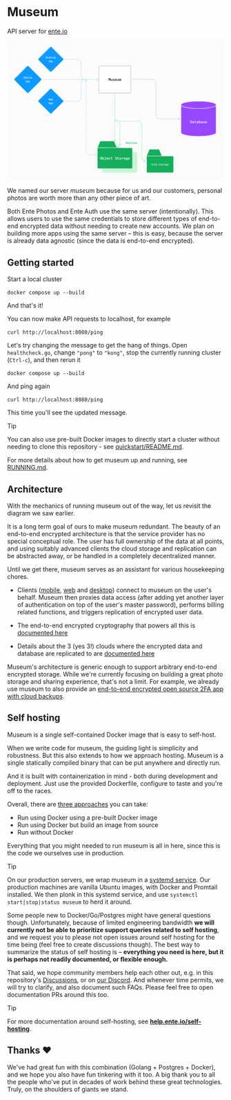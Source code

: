 # Museum

API server for [ente.io](https://ente.io)

![Museum's role in Ente's architecture](scripts/images/museum.png)

We named our server _museum_ because for us and our customers, personal photos
are worth more than any other piece of art.

Both Ente Photos and Ente Auth use the same server (intentionally). This allows
users to use the same credentials to store different types of end-to-end
encrypted data without needing to create new accounts. We plan on building more
apps using the same server – this is easy, because the server is already data
agnostic (since the data is end-to-end encrypted).

## Getting started

Start a local cluster

    docker compose up --build

And that's it!

You can now make API requests to localhost, for example

    curl http://localhost:8080/ping

Let's try changing the message to get the hang of things. Open `healthcheck.go`,
change `"pong"` to `"kong"`, stop the currently running cluster (`Ctrl-c`), and
then rerun it

    docker compose up --build

And ping again

    curl http://localhost:8080/ping

This time you'll see the updated message.

> [!TIP]
>
> You can also use pre-built Docker images to directly start a cluster without
> needing to clone this repository - see
> [quickstart/README.md](quickstart/README.md).

For more details about how to get museum up and running, see
[RUNNING.md](RUNNING.md).


## Architecture

With the mechanics of running museum out of the way, let us revisit the diagram
we saw earlier.

It is a long term goal of ours to make museum redundant. The beauty of an
end-to-end encrypted architecture is that the service provider has no special
conceptual role. The user has full ownership of the data at all points, and
using suitably advanced clients the cloud storage and replication can be
abstracted away, or be handled in a completely decentralized manner.

Until we get there, museum serves as an assistant for various housekeeping
chores.

* Clients ([mobile](../mobile), [web](../web) and [desktop](../desktop)) connect
  to museum on the user's behalf. Museum then proxies data access (after adding
  yet another layer of authentication on top of the user's master password),
  performs billing related functions, and triggers replication of encrypted user
  data.

* The end-to-end encrypted cryptography that powers all this is [documented
  here](https://ente.io/architecture)

* Details about the 3 (yes 3!) clouds where the encrypted data and database are
  replicated to are [documented here](https://ente.io/reliability)

Museum's architecture is generic enough to support arbitrary end-to-end
encrypted storage. While we're currently focusing on building a great photo
storage and sharing experience, that's not a limit. For example, we already use
museum to also provide an [end-to-end encrypted open source 2FA app with cloud
backups](../auth).

## Self hosting

Museum is a single self-contained Docker image that is easy to self-host.

When we write code for museum, the guiding light is simplicity and robustness.
But this also extends to how we approach hosting. Museum is a single statically
compiled binary that can be put anywhere and directly run.

And it is built with containerization in mind - both during development and
deployment. Just use the provided Dockerfile, configure to taste and you're off
to the races.

Overall, there are [three approaches](RUNNING.md) you can take:

* Run using Docker using a pre-built Docker image
* Run using Docker but build an image from source
* Run without Docker

Everything that you might needed to run museum is all in here, since this is the
code we ourselves use in production.

> [!TIP]
>
> On our production servers, we wrap museum in a [systemd
> service](scripts/deploy/museum.service). Our production machines are vanilla
> Ubuntu images, with Docker and Promtail installed. We then plonk in this
> systemd service, and use `systemctl start|stop|status museum` to herd it
> around.

Some people new to Docker/Go/Postgres might have general questions though.
Unfortunately, because of limited engineering bandwidth **we will currently not
be able to prioritize support queries related to self hosting**, and we request
you to please not open issues around self hosting for the time being (feel free
to create discussions though). The best way to summarize the status of self
hosting is – **everything you need is here, but it is perhaps not readily
documented, or flexible enough.**

That said, we hope community members help each other out, e.g. in this
repository's [Discussions](https://github.com/ente-io/ente/discussions), or on
[our Discord](https://discord.gg/z2YVKkycX3). And whenever time permits, we will
try to clarify, and also document such FAQs. Please feel free to open
documentation PRs around this too.

> [!TIP]
>
> For more documentation around self-hosting, see
> **[help.ente.io/self-hosting](https://help.ente.io/self-hosting)**.

## Thanks ❤️

We've had great fun with this combination (Golang + Postgres + Docker), and we
hope you also have fun tinkering with it too. A big thank you to all the people
who've put in decades of work behind these great technologies. Truly, on the
shoulders of giants we stand.
